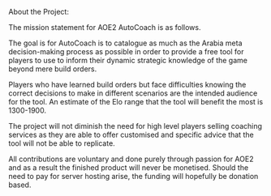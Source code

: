About the Project:

The mission statement for AOE2 AutoCoach is as follows.

The goal is for AutoCoach is to catalogue as much as the Arabia meta decision-making process as possible in order to provide a free tool for players to use to inform their dynamic strategic knowledge of the game beyond mere build orders. 

Players who have learned build orders but face difficulties knowing the correct decisions to make in different scenarios are the intended audience for the tool. An estimate of the Elo range that the tool will benefit the most is 1300-1900.

The project will not diminish the need for high level players selling coaching services as they are able to offer customised and specific advice that the tool will not be able to replicate.

All contributions are voluntary and done purely through passion for AOE2 and as a result the finished product will never be monetised. Should the need to pay for server hosting arise, the funding will hopefully be donation based.